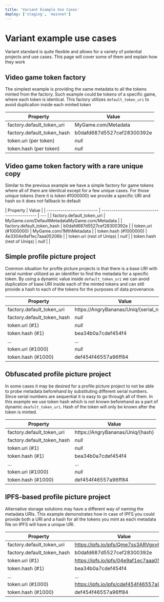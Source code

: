 ```yaml
---
title: 'Variant Example Use Cases'
deploy: ['staging', 'mainnet']
---
```


# Variant example use cases

Variant standard is quite flexible and allows for a variety of potential projects and use cases. This page will cover some of them and explain how they work

## Video game token factory

The simplest example is providing the same metadata to all the tokens minted from the factory. Such example could be tokens of a specific game, where each token is identical. This factory utilizes `default_token_uri` to avoid duplication inside each minted token

| Property                   | Value                      |
| -------------------------- | -------------------------- |
| factory.default_token_uri  | MyGame.com/Metadata        |
| factory.default_token_hash | b0dafd687d5527cef28300392e |
| token.uri (per token)      | _null_                     |
| token.hash (per token)     | _null_                     |

## Video game token factory with a rare unique copy

Similar to the previous example we have a simple factory for game tokens where all of them are identical except for a few unique cases. For those unique tokens (here it is token #1000000) we provide a specific URI and hash so it does not fallback to default

| Property                   | Value                                         |
| -------------------------- | --------------------------------------------- | --- |
| factory.default_token_uri  | MyGame.com/DefaultMetadataMyGame.com/Metadata |
| factory.default_token_hash | b0dafd687d5527cef28300392e                    |
| token.uri (#1000000)       | MyGame.com/1MthMetadata                       |
| token.hash (#1000000)      | 4e3304e9af1ec7aaa05206b                       |
| token.uri (rest of Uniqs)  | _null_                                        |
| token.hash (rest of Uniqs) | _null_                                        |     |

## Simple profile picture project

Common situation for profile picture projects is that there is a base URI with serial number utilized as an identifier to find the metadata for a specific token. By using a dynamic value inside `default_token_uri` we can avoid duplication of base URI inside each of the minted tokens and can still provide a hash to each of the tokens for the purposes of data provenance.

| Property                   | Value                                     |
| -------------------------- | ----------------------------------------- |
| factory.default_token_uri  | https://AngryBananas/Uniq/{serial_number} |
| factory.default_token_hash | _null_                                    |
| token.uri (#1)             | _null_                                    |
| token.hash (#1)            | bea34b0a7cdef454f4                        |
| ...                        | ...                                       |
| token.uri (#1000)          | _null_                                    |
| token.hash (#1000)         | def454f46557a96ff84                       |

## Obfuscated profile picture project

In some cases it may be desired for a profile picture project to not be able to probe metadata beforehand by substituting different serial numbers. Since serial numbers are sequential it is easy to go through all of them. In this example we use token hash which is not known beforehand as a part of dynamic `deafult_token_uri`. Hash of the token will only be known after the token is minted.

| Property                   | Value                            |
| -------------------------- | -------------------------------- |
| factory.default_token_uri  | https://AngryBananas/Uniq/{hash} |
| factory.default_token_hash | _null_                           |
| token.uri (#1)             | _null_                           |
| token.hash (#1)            | bea34b0a7cdef454f4               |
| ...                        | ...                              |
| token.uri (#1000)          | _null_                           |
| token.hash (#1000)         | def454f46557a96ff84              |

## IPFS-based profile picture project

Alternative storage solutions may have a different way of naming the metadata URIs. This example demonstrates how in case of IPFS you could provide both a URI and a hash for all the tokens you mint as each metadata file on IPFS will have a unique URI.

| Property                   | Value                                     |
| -------------------------- | ----------------------------------------- |
| factory.default_token_uri  | https://ipfs.io/ipfs/Qme7ss3ARVgxv6rX     |
| factory.default_token_hash | b0dafd687d5527cef28300392e                |
| token.uri (#1)             | https://ipfs.io/ipfs/04e9af1ec7aaa0520    |
| token.hash (#1)            | bea34b0a7cdef454f4                        |
| ...                        | ...                                       |
| token.uri (#1000)          | https://ipfs.io/ipfs/cdef454f46557a96ff84 |
| token.hash (#1000)         | def454f46557a96ff84                       |
